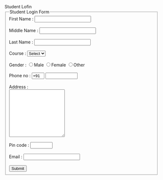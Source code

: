 <html>
<head>
	Student Lofin
</head>
<body>
<form>
<fieldset >
<legend>Student Login Form</legend>
<label> First Name :</label>
<input type="text" size="20"/> <br><br>
<label> Middle Name :</label>
<input type="text" size="20"/> <br><br>
<label> Last Name :</label>
<input type="text" size="20"/> <br><br>
<label> Course :</label>
<select>
<option value="Course">Select</option>
<option value="BCA">BCA</option>
<option value="BBA">BBA</option>
<option value="B.sc">B.sc</option>
<option value="MCA">MCA</option>
<option value="MBA">MBA</option>
</select><br><br>
<label> Gender :</label>
<input type="radio" value="m" name="Gender"/>Male
<input type="radio" value="f" name="Gender"/>Female
<input type="radio" value="o" name="Gender"/>Other <br><br>
<label> Phone no :</label>
<input type="text" value="+91" size="2"/>
<input type="text" size="10"/> <br><br>
<label> Address : </label><br>
<textarea col="10" rows="10"></textarea><br><br>
<label> Pin code :</label>
<input type="text" size="6"/> <br><br>
<label> Email :</label>
<input type="text" id="email"/> <br><br>
<button type="Submit">Submit </button>
</fieldset>
</form>
</body>
</html>
